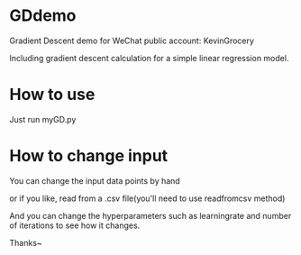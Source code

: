 # GDdemo

Gradient Descent demo for WeChat public account: KevinGrocery

Including gradient descent calculation for a simple linear regression model.

# How to use

Just run myGD.py

# How to change input

You can change the input data points by hand

or if you like, read from a .csv file(you'll need to use readfromcsv method)

And you can change the hyperparameters such as learningrate and number of iterations to see how it changes.

Thanks~
